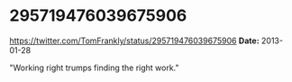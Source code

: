 # 295719476039675906
https://twitter.com/TomFrankly/status/295719476039675906
**Date:** 2013-01-28

"Working right trumps finding the right work."
